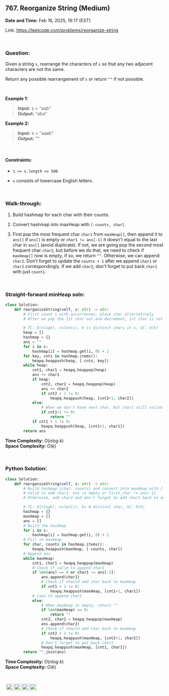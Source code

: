 ## 767. Reorganize String (Medium)
**Date and Time:** Feb 16, 2025, 19:17 (EST)

Link: https://leetcode.com/problems/reorganize-string

<br>

### Question:
Given a string `s`, rearrange the characters of `s` so that any two adjacent characters are not the same.

Return any possible rearrangement of `s` or return `""` if not possible.

<br>

**Example 1:**
> **Input:** s = "aab" <br>
> **Output:** "aba"

**Example 2:**
> **Input:** s = "aaab" <br>
> **Output:** ""

<br>

#### Constraints:
* `1 <= s.length <= 500`

* `s` consists of lowercase English letters.

<br>

### Walk-through: 
1. Build hashmap for each char with their counts.

2. Convert hashmap into maxHeap with `[-counts, char]`.

3. First pop the most frequent char `char1` from `maxHeap[]`, then append it to `ans[]` if `ans[]` is empty or `char1 != ans[-1]` it doesn't equal to the last char in `ans[]` (avoid duplicate). If not, we are going pop the second most frequent char `char2`, but before we do that, we need to check if `maxHeap[]` now is empty, if so, we return `""`. Otherwise, we can append `char2`. Don't forget to update the `counts + 1` after we append `char1` or `char2` correspondingly. If we add `char2`, don't forget to put back `char1` with just `count1`.

<br>

### Straight-forward minHeap soln:
```python
class Solution:
    def reorganizeString(self, s: str) -> str:
        # First count s with occurrences, place char alternatively
        # After we pop the 1st char out and decrement, 1st char is not empty and heap is out, return ""

        # TC: O(nlogk), n=len(s), k is distinct chars in s, SC: O(k)
        heap = []
        hashmap = {}
        ans = ""
        for i in s:
            hashmap[i] = hashmap.get(i, 0) + 1
        for key, cnts in hashmap.items():
            heapq.heappush(heap, [-cnts, key])
        while heap:
            cnt1, char1 = heapq.heappop(heap)
            ans += char1
            if heap:
                cnt2, char2 = heapq.heappop(heap)
                ans += char2
                if cnt2 + 1 != 0:
                    heapq.heappush(heap, [cnt2+1, char2])
            else:
                # When we don't have next char, but char1 still valids
                if cnt1+1 != 0:
                    return ""
            if cnt1 + 1 != 0:
                heapq.heappush(heap, [cnt1+1, char1])
        return ans
```
**Time Complexity:** $O(nlog\ k)$ <br>
**Space Complexity:** $O(k)$

<br>

### Python Solution:
```python
class Solution:
    def reorganizeString(self, s: str) -> str:
        # Build hashmap {char: counts} and convert into maxHeap with [-cnt, char]
        # Valid to add char1: ans is empty or first_char != ans[-1]
        # Otherwise, add char2 and don't forget to add char1 back to maxHeap

        # TC: O(nlogk), n=len(s), k= # distinct char, SC: O(k)
        hashmap = {}
        maxHeap = []
        ans = []
        # Build the hashmap
        for i in s:
            hashmap[i] = hashmap.get(i, 0) + 1
        # Fill in maxHeap
        for char, counts in hashmap.items():
            heapq.heappush(maxHeap, [-counts, char])
        # Append ans
        while maxHeap:
            cnt1, char1 = heapq.heappop(maxHeap)
            # Check if valid to append char1
            if len(ans) == 0 or char1 != ans[-1]:
                ans.append(char1)
                # Check if should add char back to maxHeap
                if cnt1 + 1 != 0:
                    heapq.heappush(maxHeap, [cnt1+1, char1])
            # Case to append char2
            else:
                # When maxHeap is empty, return ""
                if len(maxHeap) == 0:
                    return ""
                cnt2, char2 = heapq.heappop(maxHeap)
                ans.append(char2)
                # Check if should add char back to maxHeap
                if cnt2 + 1 != 0:
                    heapq.heappush(maxHeap, [cnt2+1, char2])
                # Don't forget to put back char1
                heapq.heappush(maxHeap, [cnt1, char1])
        return "".join(ans)
```
**Time Complexity:** $O(nlog\ k)$ <br>
**Space Complexity:** $O(k)$

<br>

<img style="height:22px!important;margin-left:3px;vertical-align:text-bottom;" src="https://mirrors.creativecommons.org/presskit/icons/cc.svg?ref=chooser-v1" alt="CC BY-NC-SA" title="CC BY-NC-SA"><img style="height:22px!important;margin-left:3px;vertical-align:text-bottom;" src="https://mirrors.creativecommons.org/presskit/icons/by.svg?ref=chooser-v1" alt="BY: credit must be given to the creator" title="BY: credit must be given to the creator"><img style="height:22px!important;margin-left:3px;vertical-align:text-bottom;" src="https://mirrors.creativecommons.org/presskit/icons/nc.svg?ref=chooser-v1" alt="NC: Only noncommercial uses of the work are permitted" title="NC: Only noncommercial uses of the work are permitted"><img style="height:22px!important;margin-left:3px;vertical-align:text-bottom;" src="https://mirrors.creativecommons.org/presskit/icons/sa.svg?ref=chooser-v1" alt="SA: Adaptations must be shared under the same terms" title="SA: Adaptations must be shared under the same terms">